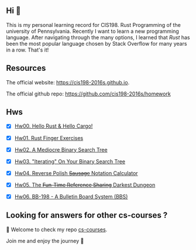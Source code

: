 ## Hi 👋

This is my personal learning record for CIS198. Rust Programming of the university of Pennsylvania. Recently I want to learn a new programming language. After navigating through the many options, I learned that *Rust* has been the most popular language chosen by Stack Overflow for many years in a row. That's it!

## Resources

The official website: <https://cis198-2016s.github.io>. 

The official github repo: <https://github.com/cis198-2016s/homework>

## Hws

- [x] [Hw00. Hello Rust & Hello Cargo!](./Hws/hw00)
- [x] [Hw01. Rust Finger Exercises](./Hws/hw01)
- [x] [Hw02. A Mediocre Binary Search Tree](./Hws/hw02)
- [x] [Hw03. "Iterating" On Your Binary Search Tree](./Hws/hw03)
- [x] [Hw04. Reverse Polish ~~Sausage~~ Notation Calculator](./Hws/hw04)
- [x] [Hw05. The ~~Fun-Time Reference Sharing~~ Darkest Dungeon](./Hws/hw05)
- [x] [Hw06. BB-198 - A Bulletin Board System (BBS)](./Hws/hw06)


## Looking for answers for other cs-courses ?

:hugs: Welcome to check my repo [cs-courses](https://github.com/MartinLwx/cs-courses). 



Join me and enjoy the journey :rocket:

